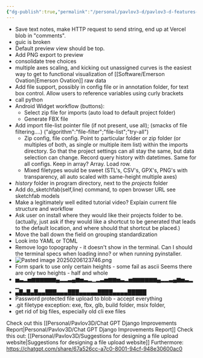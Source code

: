 ```yaml
---
{"dg-publish":true,"permalink":"/personal/pavlov3-d/pavlov3-d-features-to-add-2025-02-feb-06/","noteIcon":"","created":"2025-02-06T10:06:59.174-06:00"}
---
```


- Save text notes, make HTTP request to send string, end up at Vercel blob in "comments". 
- guic is broken
- Default preview view should be top.
- Add PNG export to preview
- consolidate tree choices
- multiple axes scaling, and kicking out unassigned curves is the easiest way to get to functional visualization of [[Software/Emerson Ovation\|Emerson Ovation]] raw data 
- Add file support, possibly in config file or in annotation folder, for text box control. Allow users to reference variables using curly brackets
- call python
- Android Widget workflow (buttons):
	- Select zip file for imports (auto load to default project folder)
	- Generate FBX file
- Add import file-list pointer file (if not present, use all); (smacks of file filtering....) ("algorithm":"file-filter";"file-list";"try-all")
	- Zip config, file config. Point to particular folder or zip folder (or multiples of both, as single or multiple item list) within the imports directory. So that the project settings can all stay the same, but data selection can change. Record query history with datetimes. Same for all configs. Keep in array? Array. Load row.
	- Mixed filetypes would be sweet (STL's, CSV's, GPX's, PNG's with transparency, all auto scaled with same-height multiple axes)
- *history* folder in program directory, next to the *projects* folder
- Add do_sketchfab(self,line) command, to open browser URL see sketchfab models
- Make a legitimately well edited tutorial video? Explain current file structure and workflow
- Ask user on install where they would like their projects folder to be.  (actually, just ask if they would like a shortcut to be generated that leads to the default location, and where should that shortcut be placed.)
- Move the ball down the field on grouping standardization
- Look into YAML or TOML
- Remove logo topography - it doesn't show in the terminal. Can I should the terminal specs when loading inno? or when running pyinstaller.
- ![Pasted image 20250206123746.png](/img/user/Pasted%20image%2020250206123746.png)
- Form spark to use only certain heights - some fail as ascii Seems there are only two heights - half and whole
- ▅▃▂▅▆▆▆▆▆▆▄▂▂▃▄▆▅▃▂▁▂▃▅▆▆▅▃▂▅▆▆▆▆▆▆▄▂▂▃▄▆▅▃▂▁
- ▄█▄█▄█▄▄███▄▄▄███▄▄▄▄▄████▄▄▄▄█████
- Password protected file upload to blob - accept everything
- .git filetype exception: exe, fbx, glb, build folder, msix folder, 
- get rid of big files, especially old cli exe files


Check out this [[Personal/Pavlov3D/Chat GPT Django Improvements Report\|Personal/Pavlov3D/Chat GPT Django Improvements Report]]
Check this out: [[Personal/Pavlov3D/Suggestions for designing a file upload website\|Suggestions for designing a file upload website]]
Furthermore: https://chatgpt.com/share/67a526cc-a7c0-8001-94cf-948e30600ac0
